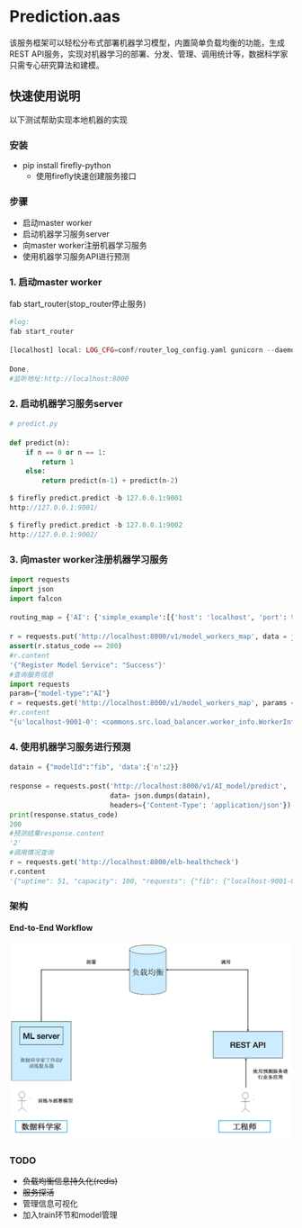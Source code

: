 # Prediction.aas

该服务框架可以轻松分布式部署机器学习模型，内置简单负载均衡的功能，生成REST API服务，实现对机器学习的部署、分发、管理、调用统计等，数据科学家只需专心研究算法和建模。

## 快速使用说明

以下测试帮助实现本地机器的实现

### 安装

- pip install firefly-python
  - 使用firefly快速创建服务接口

### 步骤

- 启动master worker
- 启动机器学习服务server
- 向master worker注册机器学习服务
- 使用机器学习服务API进行预测

### 1. 启动master worker

fab start_router(stop_router停止服务)

```Php
#log:
fab start_router

[localhost] local: LOG_CFG=conf/router_log_config.yaml gunicorn --daemon 'router.router_app:loader()' --error-logfile gunicorn.log --access-logfile gunicorn_access.log

Done.
#监听地址:http://localhost:8000
```

### 2. 启动机器学习服务server

```python
# predict.py

def predict(n):
	if n == 0 or n == 1:
		return 1
	else:
		return predict(n-1) + predict(n-2)
```

```php
$ firefly predict.predict -b 127.0.0.1:9001
http://127.0.0.1:9001/
```

```php
$ firefly predict.predict -b 127.0.0.1:9002
http://127.0.0.1:9002/
```

### 3. 向master worker注册机器学习服务

```python
import requests
import json
import falcon

routing_map = {'AI': {'simple_example':[{'host': 'localhost', 'port': 9001, 'local_worker_id': 0},{'host': 'localhost', 'port': 9002, 'local_worker_id': 0]}}

r = requests.put('http://localhost:8000/v1/model_workers_map', data = json.dumps(routing_map))
assert(r.status_code == 200)
#r.content
'{"Register Model Service": "Success"}'
#查询服务信息
import requests
param={"model-type":"AI"}
r = requests.get('http://localhost:8000/v1/model_workers_map', params = param)
#r.content
"{u'localhost-9001-0': <commons.src.load_balancer.worker_info.WorkerInfo instance at 0x101940128>, u'localhost-9002-0': <commons.src.load_balancer.worker_info.WorkerInfo instance at 0x101940200>}"                                        
```

### 4. 使用机器学习服务进行预测

```python
datain = {"modelId":"fib", 'data':{'n':2}}

response = requests.post('http://localhost:8000/v1/AI_model/predict', 
                         data= json.dumps(datain), 
                         headers={'Content-Type': 'application/json'})
print(response.status_code)
200
#预测结果response.content
'2'
#调用情况查询
r = requests.get('http://localhost:8000/elb-healthcheck')
r.content
'{"uptime": 51, "capacity": 100, "requests": {"fib": {"localhost-9001-0": 2, "localhost-9002-0": 1}}}'
```

### 架构

#### End-to-End Workflow

![Overview](resources/workflow.png)

### TODO

- ~~负载均衡信息持久化(redis)~~
- ~~服务探活~~
- 管理信息可视化
- 加入train环节和model管理
